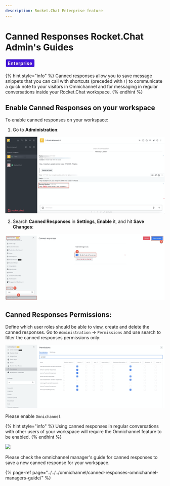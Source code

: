```yaml
---
description: Rocket.Chat Enterprise feature
---
```


# Canned Responses Rocket.Chat Admin's Guides

![](../../../../.gitbook/assets/2021-06-10_22-31-38.jpg)

{% hint style="info" %}
Canned responses allow you to save message snippets that you can call with shortcuts \(preceded with `!`\) to communicate a quick note to your visitors in Omnichannel and for messaging in regular conversations inside your Rocket.Chat workspace.
{% endhint %}

## Enable Canned Responses on your workspace

To enable canned responses on your workspace:

1. Go to **Administration**:

![](../../../../.gitbook/assets/image%20%28241%29.png)

2. Search **Canned Responses** in **Settings**, **Enable** it, and hit **Save Changes**:

![](../../../../.gitbook/assets/image%20%28535%29.png)

## Canned Responses Permissions:

Define which user roles should be able to view, create and delete the canned responses. Go to `Administration` -&gt; `Permissions` and use search to filter the canned responses permissions only:

![](../../../../.gitbook/assets/image%20%28550%29.png)

Please  enable `Omnichannel`

{% hint style="info" %}
Using canned responses in regular conversations with other users of your workspace will require the Omnichannel feature to be enabled.
{% endhint %}

![](../../../../.gitbook/assets/screenshot-2020-07-28-at-00.23.19.png)

Please check the omnichannel manager's guide for canned responses to save a new canned response for your workspace.

{% page-ref page="../../../omnichannel/canned-responses-omnichannel-managers-guide/" %}



